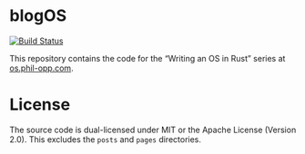 # blogOS
[![Build Status](https://travis-ci.org/phil-opp/blog_os.svg?branch=master)](https://travis-ci.org/phil-opp/blog_os)

This repository contains the code for the “Writing an OS in Rust” series at [os.phil-opp.com](http://os.phil-opp.com).

# License
The source code is dual-licensed under MIT or the Apache License (Version 2.0). This excludes the `posts` and `pages` directories.
